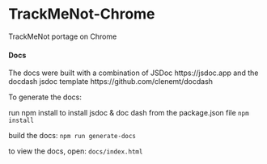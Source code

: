 TrackMeNot-Chrome
=================

TrackMeNot portage on Chrome

<h4>Docs</h4>
The docs were built with a combination of JSDoc https://jsdoc.app and the docdash jsdoc template https://github.com/clenemt/docdash

To generate the docs:

run npm install to install jsdoc & doc dash from the package.json file
`npm install`

build the docs:
`npm run generate-docs`

to view the docs, open:
`docs/index.html`
